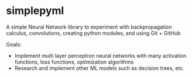 # simplepyml

A simple Neural Network library to experiment with backpropagation calculus,
convolutions, creating python modules, and using Git + GitHub

Goals:
- Implement multi layer perceptron neural networks with many activation functions,
loss functions, optimization algorithms
- Research and implement other ML models such as decision trees, etc.